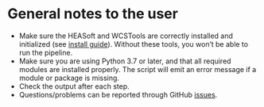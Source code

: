 # General notes to the user

- Make sure the HEASoft and WCSTools are correctly installed and initialized (see [install guide](install.md)). Without these tools, you won’t be able to run the pipeline.
- Make sure you are using Python 3.7 or later, and that all required modules are installed properly. The script will emit an error message if a module or package is missing.
- Check the output after each step.
- Questions/problems can be reported through GitHub <a href="https://github.com/spacetelescope/DRESSCode/issues" target="_blank">issues</a>.
